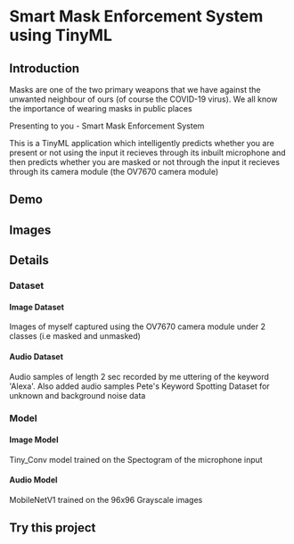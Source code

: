 # Smart Mask Enforcement System using TinyML

## Introduction

Masks are one of the two primary weapons that we have against the unwanted neighbour of ours (of course the COVID-19 virus). We all know the importance of wearing masks in public places <br>

Presenting to you - Smart Mask Enforcement System <br>

This is a TinyML application which intelligently predicts whether you are present or not using the input it recieves through its inbuilt microphone and then predicts whether you are masked or not through the input it recieves through its camera module (the OV7670 camera module) <br>

## Demo

## Images

## Details
### Dataset
#### Image Dataset
Images of myself captured using the OV7670 camera module under 2 classes (i.e masked and unmasked)
#### Audio Dataset
Audio samples of length 2 sec recorded by me uttering of the keyword 'Alexa'. Also added audio samples Pete's Keyword Spotting Dataset for unknown and background noise data
### Model
#### Image Model
Tiny_Conv model trained on the Spectogram of the microphone input
#### Audio Model
MobileNetV1 trained on the 96x96 Grayscale images
## Try this project
